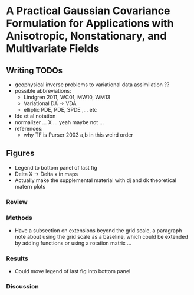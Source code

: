 # A Practical Gaussian Covariance Formulation for Applications with Anisotropic, Nonstationary, and Multivariate Fields

## Writing TODOs

- geophysical inverse problems to variational data assimilation ??
- possible abbreviations:
    - Lindgren 2011, WC01, MW10, WM13
    - Variational DA -> VDA
    - elliptic PDE, PDE, SPDE ,... etc
- Ide et al notation
- normalizer ... X ... yeah maybe not ...
- references:
    - why TF is Purser 2003 a,b in this weird order

## Figures
- Legend to bottom panel of last fig
- Delta X -> Delta x in maps
- Actually make the supplemental material with dj and dk theoretical matern
  plots

### Review

### Methods
- Have a subsection on extensions beyond the grid scale, a paragraph note about
  using the grid scale as a baseline, which could be extended by adding
  functions or using a rotation matrix ...

### Results
- Could move legend of last fig into bottom panel

### Discussion
